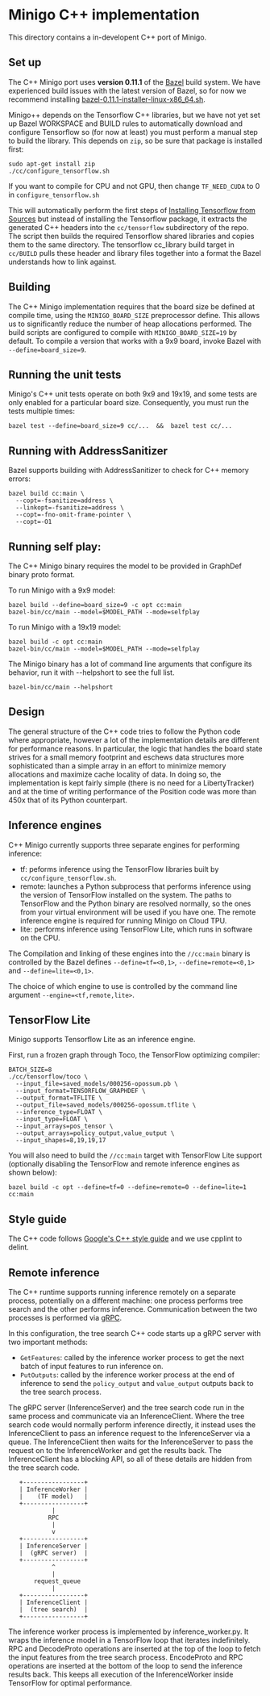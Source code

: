# Minigo C++ implementation

This directory contains a in-developent C++ port of Minigo.

## Set up

The C++ Minigo port uses __version 0.11.1__ of the [Bazel](https://bazel.build/)
build system. We have experienced build issues with the latest version of Bazel,
so for now we recommend installing
[bazel-0.11.1-installer-linux-x86\_64.sh](https://github.com/bazelbuild/bazel/releases).

Minigo++ depends on the Tensorflow C++ libraries, but we have not yet set up
Bazel WORKSPACE and BUILD rules to automatically download and configure
Tensorflow so (for now at least) you must perform a manual step to build the
library.  This depends on `zip`, so be sure that package is installed first:

```shell
sudo apt-get install zip
./cc/configure_tensorflow.sh
```

If you want to compile for CPU and not GPU, then change `TF_NEED_CUDA` to 0 in
`configure_tensorflow.sh`

This will automatically perform the first steps of
[Installing Tensorflow from Sources](https://www.tensorflow.org/install/install_sources)
but instead of installing the Tensorflow package, it extracts the generated C++
headers into the `cc/tensorflow` subdirectory of the repo. The script then
builds the required Tensorflow shared libraries and copies them to the same
directory. The tensorflow cc\_library build target in `cc/BUILD` pulls these
header and library files together into a format the Bazel understands how to link
against.

## Building

The C++ Minigo implementation requires that the board size be defined at compile
time, using the `MINIGO_BOARD_SIZE` preprocessor define. This allows us to
significantly reduce the number of heap allocations performed. The build scripts
are configured to compile with `MINIGO_BOARD_SIZE=19` by default. To compile a
version that works with a 9x9 board, invoke Bazel with `--define=board_size=9`.

## Running the unit tests

Minigo's C++ unit tests operate on both 9x9 and 19x19, and some tests are only
enabled for a particular board size. Consequently, you must run the tests
multiple times:

```shell
bazel test --define=board_size=9 cc/...  &&  bazel test cc/...
```

## Running with AddressSanitizer

Bazel supports building with AddressSanitizer to check for C++ memory errors:

```shell
bazel build cc:main \
  --copt=-fsanitize=address \
  --linkopt=-fsanitize=address \
  --copt=-fno-omit-frame-pointer \
  --copt=-O1
```

## Running self play:

The C++ Minigo binary requires the model to be provided in GraphDef binary
proto format.

To run Minigo with a 9x9 model:

```shell
bazel build --define=board_size=9 -c opt cc:main
bazel-bin/cc/main --model=$MODEL_PATH --mode=selfplay
```

To run Minigo with a 19x19 model:

```shell
bazel build -c opt cc:main
bazel-bin/cc/main --model=$MODEL_PATH --mode=selfplay
```

The Minigo binary has a lot of command line arguments that configure its
behavior, run it with --helpshort to see the full list.

```shell
bazel-bin/cc/main --helpshort
```

## Design

The general structure of the C++ code tries to follow the Python code where
appropriate, however a lot of the implementation details are different for
performance reasons. In particular, the logic that handles the board state
strives for a small memory footprint and eschews data structures more
sophisticated than a simple array in an effort to minimize memory allocations
and maximize cache locality of data. In doing so, the implementation is kept
fairly simple (there is no need for a LibertyTracker) and at the time of writing
performance of the Position code was more than 450x that of its Python
counterpart.

## Inference engines

C++ Minigo currently supports three separate engines for performing inference:

 - tf: peforms inference using the TensorFlow libraries built by
   `cc/configure_tensorflow.sh`.
 - remote: launches a Python subprocess that performs inference using the
   version of TensorFlow installed on the system. The paths to TensorFlow and
   the Python binary are resolved normally, so the ones from your virtual
   environment will be used if you have one. The remote inference engine is
   required for running Minigo on Cloud TPU.
 - lite: performs inference using TensorFlow Lite, which runs in software on
   the CPU.

The Compilation and linking of these engines into the `//cc:main` binary is
controlled by the Bazel defines `--define=tf=<0,1>`, `--define=remote=<0,1>`
and `--define=lite=<0,1>`.

The choice of which engine to use is controlled by the command line argument
`--engine=<tf,remote,lite>`.

## TensorFlow Lite

Minigo supports Tensorflow Lite as an inference engine.

First, run a frozen graph through Toco, the TensorFlow optimizing compiler:

```
BATCH_SIZE=8
./cc/tensorflow/toco \
  --input_file=saved_models/000256-opossum.pb \
  --input_format=TENSORFLOW_GRAPHDEF \
  --output_format=TFLITE \
  --output_file=saved_models/000256-opossum.tflite \
  --inference_type=FLOAT \
  --input_type=FLOAT \
  --input_arrays=pos_tensor \
  --output_arrays=policy_output,value_output \
  --input_shapes=8,19,19,17
```

You will also need to build the `//cc:main` target with TensorFlow Lite
support (optionally disabling the TensorFlow and remote inference engines
as shown below):

```
bazel build -c opt --define=tf=0 --define=remote=0 --define=lite=1 cc:main
```


## Style guide

The C++ code follows
[Google's C++ style guide](https://github.com/google/styleguide)
and we use cpplint to delint.

## Remote inference

The C++ runtime supports running inference remotely on a separate process,
potentially on a different machine: one process performs tree search and the
other performs inference. Communication between the two processes is performed
via [gRPC](https://grpc.io/).

In this configuration, the tree search C++ code starts up a gRPC server with
two important methods:

 * `GetFeatures`: called by the inference worker process to get the next batch
    of input features to run inference on.
 * `PutOutputs`: called by the inference worker process at the end of inference
    to send the `policy_output` and `value_output` outputs back to the tree
    search process.

The gRPC server (InferenceServer) and the tree search code run in the same
process and communicate via an InferenceClient. Where the tree search code would
normally perform inference directly, it instead uses the InferenceClient to pass
an inference request to the InferenceServer via a queue. The InferenceClient
then waits for the InferenceServer to pass the request on to the InferenceWorker
and get the results back. The InferenceClient has a blocking API, so all of
these details are hidden from the tree search code.

```
   +-----------------+
   | InferenceWorker |
   |    (TF model)   |
   +-----------------+
            |
           RPC
            |
            v
   +-----------------+
   | InferenceServer |
   |  (gRPC server)  |
   +-----------------+
            ^
            |
       request_queue
            |
   +-----------------+
   | InferenceClient |
   |  (tree search)  |
   +-----------------+
```

The inference worker process is implemented by inference\_worker.py. It wraps
the inference model in a TensorFlow loop that iterates indefinitely. RPC and
DecodeProto operations are inserted at the top of the loop to fetch the input
features from the tree search process. EncodeProto and RPC operations are
inserted at the bottom of the loop to send the inference results back. This
keeps all execution of the InferenceWorker inside TensorFlow for optimal
performance.
